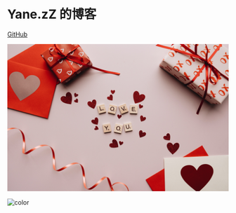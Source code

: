 # Yane.zZ 的博客 

[GitHub](https://github.com/visiongem)

<!-- 背景图片 -->

![](images/public/background.jpg)

<!-- 背景色 -->

![color](#f0f0f0)